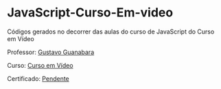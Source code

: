# JavaScript-Curso-Em-video

Códigos gerados no decorrer das aulas do curso de JavaScript do Curso em Vídeo

Professor: [Gustavo Guanabara](https://github.com/professorguanabara)

Curso: [Curso em Vídeo](https://cursoemvideo.com)

Certificado: [Pendente](#)
